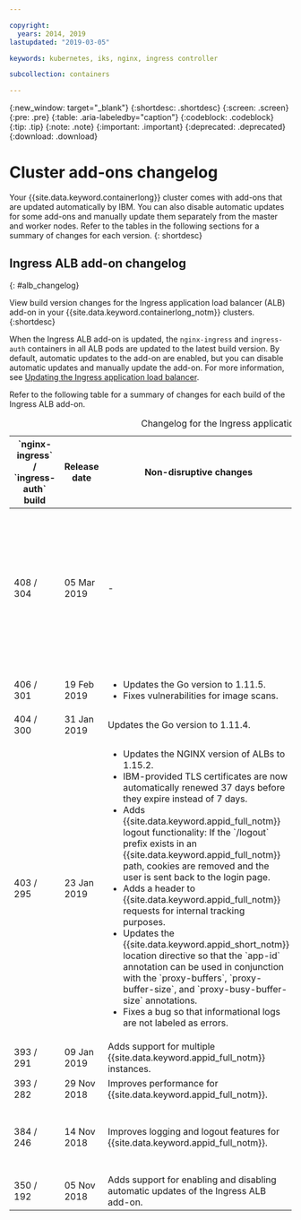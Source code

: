 ```yaml
---

copyright:
  years: 2014, 2019
lastupdated: "2019-03-05"

keywords: kubernetes, iks, nginx, ingress controller

subcollection: containers

---
```


{:new_window: target="_blank"}
{:shortdesc: .shortdesc}
{:screen: .screen}
{:pre: .pre}
{:table: .aria-labeledby="caption"}
{:codeblock: .codeblock}
{:tip: .tip}
{:note: .note}
{:important: .important}
{:deprecated: .deprecated}
{:download: .download}


# Cluster add-ons changelog

Your {{site.data.keyword.containerlong}} cluster comes with add-ons that are updated automatically by IBM. You can also disable automatic updates for some add-ons and manually update them separately from the master and worker nodes. Refer to the tables in the following sections for a summary of changes for each version.
{: shortdesc}

## Ingress ALB add-on changelog
{: #alb_changelog}

View build version changes for the Ingress application load balancer (ALB) add-on in your {{site.data.keyword.containerlong_notm}} clusters.
{:shortdesc}

When the Ingress ALB add-on is updated, the `nginx-ingress` and `ingress-auth` containers in all ALB pods are updated to the latest build version. By default, automatic updates to the add-on are enabled, but you can disable automatic updates and manually update the add-on. For more information, see [Updating the Ingress application load balancer](/docs/containers?topic=containers-update#alb).

Refer to the following table for a summary of changes for each build of the Ingress ALB add-on.

<table summary="Overview of build changes for the Ingress application load balancer add-on">
<caption>Changelog for the Ingress application load balancer add-on</caption>
<col width="12%">
<col width="12%">
<col width="41%">
<col width="35%">
<thead>
<tr>
<th>`nginx-ingress` / `ingress-auth` build</th>
<th>Release date</th>
<th>Non-disruptive changes</th>
<th>Disruptive changes</th>
</tr>
</thead>
<tbody>
<tr>
<td>408 / 304</td>
<td>05 Mar 2019</td>
<td>-</td>
<td>Fixes bugs in the authorization integration related to logout functionality, token expiration, and the OAuth authorization callback. These fixes are implemented only if you enabled {{site.data.keyword.appid_long}} authorization by using the [`appid-auth` annotation](/docs/containers?topic=containers-ingress_annotation#appid-auth). To implement these fixes, additional headers are added, which increases the total header size. Depending on the size of your own headers and the total size of responses, you might need to adjust any [proxy buffers annotations](/docs/containers?topic=containers-ingress_annotation#proxy-buffer) that you use.</td>
</tr>
<tr>
<td>406 / 301</td>
<td>19 Feb 2019</td>
<td><ul>
<li>Updates the Go version to 1.11.5.</li>
<li>Fixes vulnerabilities for image scans.</li>
</ul></td>
<td>-</td>
</tr>
<tr>
<td>404 / 300</td>
<td>31 Jan 2019</td>
<td>Updates the Go version to 1.11.4.</td>
<td>-</td>
</tr>
<tr>
<td>403 / 295</td>
<td>23 Jan 2019</td>
<td><ul>
<li>Updates the NGINX version of ALBs to 1.15.2.</li>
<li>IBM-provided TLS certificates are now automatically renewed 37 days before they expire instead of 7 days.</li>
<li>Adds {{site.data.keyword.appid_full_notm}} logout functionality: If the `/logout` prefix exists in an {{site.data.keyword.appid_full_notm}} path, cookies are removed and the user is sent back to the login page.</li>
<li>Adds a header to {{site.data.keyword.appid_full_notm}} requests for internal tracking purposes.</li>
<li>Updates the {{site.data.keyword.appid_short_notm}} location directive so that the `app-id` annotation can be used in conjunction with the `proxy-buffers`, `proxy-buffer-size`, and `proxy-busy-buffer-size` annotations.</li>
<li>Fixes a bug so that informational logs are not labeled as errors.</li>
</ul></td>
<td>Disables TLS 1.0 and 1.1 by default. If the clients that connect to your apps support TLS 1.2, no action is required. If you still have legacy clients that require TLS 1.0 or 1.1 support, manually enable the required TLS versions by following [these steps](/docs/containers?topic=containers-ingress#ssl_protocols_ciphers). For more information about how to see the TLS versions that your clients use to access your apps, see this [{{site.data.keyword.Bluemix_notm}} Blog post](https://www.ibm.com/blogs/bluemix/2018/11/ibm-cloud-kubernetes-service-alb-update-tls-1-0-and-1-1-disabled-by-default/).</td>
</tr>
<tr>
<td>393 / 291</td>
<td>09 Jan 2019</td>
<td>Adds support for multiple {{site.data.keyword.appid_full_notm}} instances.</td>
<td>-</td>
</tr>
<tr>
<td>393 / 282</td>
<td>29 Nov 2018</td>
<td>Improves performance for {{site.data.keyword.appid_full_notm}}.</td>
<td>-</td>
</tr>
<tr>
<td>384 / 246</td>
<td>14 Nov 2018</td>
<td>Improves logging and logout features for {{site.data.keyword.appid_full_notm}}.</td>
<td>Replaces the self-signed certificate for `*.containers.mybluemix.net` with the LetsEncrypt signed certificate that is automatically generated for and used by the cluster. The `*.containers.mybluemix.net` self-signed certificate is removed.</td>
</tr>
<tr>
<td>350 / 192</td>
<td>05 Nov 2018</td>
<td>Adds support for enabling and disabling automatic updates of the Ingress ALB add-on.</td>
<td>-</td>
</tr>
</tbody>
</table>
